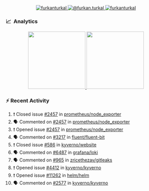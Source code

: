 <p align="center">
  <a href="https://linkedin.com/in/furkanturkal" target="blank">
    <img src="https://img.shields.io/badge/linkedin-%230077B5.svg?&style=for-the-badge&logo=linkedin&logoColor=white" alt="furkanturkal" />
  </a>
  <a href="https://medium.com/@furkan.turkal" target="blank">
    <img src="https://img.shields.io/badge/medium-%2312100E.svg?&style=for-the-badge&logo=medium&logoColor=white" alt="@furkan.turkal" />
  </a>
  <a href="https://twitter.com/furkanturkaI" target="blank">
    <img src="https://img.shields.io/badge/Twitter-1DA1F2?style=for-the-badge&logo=twitter&logoColor=white" alt="furkanturkaI" />
  </a>
</p>

### 📈 &nbsp;Analytics

<p align="center">
  <a href="https://coderstats.net/github/#Dentrax">
    <img height="180em" src="https://github-readme-stats-eight-theta.vercel.app/api?username=Dentrax&show_icons=true&theme=algolia&include_all_commits=true&count_private=true&line_height=26"/>
    <img height="180em" src="https://github-readme-stats-eight-theta.vercel.app/api/top-langs/?username=Dentrax&layout=compact&langs_count=8&theme=algolia&line_height=26"/>
  </a>
</p>

### :zap: Recent Activity

<!--START_SECTION:activity-->
1. ❗️ Closed issue [#2457](https://github.com/prometheus/node_exporter/issues/2457) in [prometheus/node_exporter](https://github.com/prometheus/node_exporter)
2. 🗣 Commented on [#2457](https://github.com/prometheus/node_exporter/issues/2457) in [prometheus/node_exporter](https://github.com/prometheus/node_exporter)
3. ❗️ Opened issue [#2457](https://github.com/prometheus/node_exporter/issues/2457) in [prometheus/node_exporter](https://github.com/prometheus/node_exporter)
4. 🗣 Commented on [#3217](https://github.com/fluent/fluent-bit/issues/3217) in [fluent/fluent-bit](https://github.com/fluent/fluent-bit)
5. ❗️ Closed issue [#586](https://github.com/kyverno/website/issues/586) in [kyverno/website](https://github.com/kyverno/website)
6. 🗣 Commented on [#6487](https://github.com/grafana/loki/issues/6487) in [grafana/loki](https://github.com/grafana/loki)
7. 🗣 Commented on [#965](https://github.com/zricethezav/gitleaks/issues/965) in [zricethezav/gitleaks](https://github.com/zricethezav/gitleaks)
8. ❗️ Opened issue [#4412](https://github.com/kyverno/kyverno/issues/4412) in [kyverno/kyverno](https://github.com/kyverno/kyverno)
9. ❗️ Opened issue [#11262](https://github.com/helm/helm/issues/11262) in [helm/helm](https://github.com/helm/helm)
10. 🗣 Commented on [#2577](https://github.com/kyverno/kyverno/issues/2577) in [kyverno/kyverno](https://github.com/kyverno/kyverno)
<!--END_SECTION:activity-->
